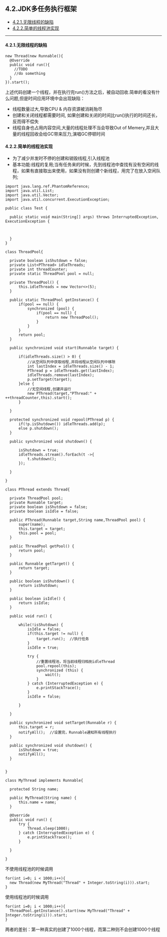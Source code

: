 ## 4.2.JDK多任务执行框架
* [4.2.1.无限线程的缺陷](#421无限线程的缺陷)
* [4.2.2.简单的线程池实现](#422简单线程池实现)
----------
#### 4.2.1.无限线程的缺陷
```
new Thread(new Runnable(){
  @Override
  public void run(){
    //TODO 
    //do something
  }
}).start();
```
上述代码创建一个线程，并在执行完run()方法之后，被自动回收.简单的看没有什么问题,但是时间应用环境中会出现缺陷：
  * 线程数量过大,导致CPU & 内存资源被消耗殆尽
  * 创建和关闭线程都需要时间, 如果创建和关闭的时间比run()执行的时间还长，反而得不偿失
  * 线程自身也占用内容空间,大量的线程处理不当会导致Out of Memery,并且大量的线程回收会给GC带来压力,演唱GC停顿时间
  #### 4.2.2.简单的线程池实现
  * 为了减少并发时不停的创建和销毁线程,引入线程池
  * 基本功能:线程的复用;当有任务来的时候，先到线程池中查找有没有空闲的线程，如果有直接取出来使用，如果没有则创建个新线程，用完了在放入空闲队列;
  ```
  import java.lang.ref.PhantomReference;
import java.util.List;
import java.util.Vector;
import java.util.concurrent.ExecutionException;

public class Test {

	public static void main(String[] args) throws InterruptedException, ExecutionException {
		
		
		
	}
}

class ThreadPool{
	
	private boolean isShutdown = false;
	private List<PThread> idleThreads;
	private int threadCounter;
	private static ThreadPool pool = null;
	
	private ThreadPool() {
		this.idleThreads = new Vector<>(5);
	}
	
	public static ThreadPool getInstance() {
		if(pool == null) {
			synchronized (pool) {
				if(pool == null) {
					return new ThreadPool();
				}
			}
		}
		return pool;
	}
	
	public synchronized void start(Runnable target) {
		
		if(idleThreads.size() > 0) {
			//从空闲队列中获取线程,并将线程从空闲队列中移除
			int lastIndex = idleThreads.size() - 1;
			PThread p = idleThreads.get(lastIndex);
			idleThreads.remove(lastIndex);
			p.setTarget(target);
		}else {
			//无空闲线程,创建并运行
			new PThread(target,"PThread:" + ++threadCounter,this).start();
		}
		
	}
	
	protected synchronized void repool(PThread p) {
		if(!p.isShutdown()) idleThreads.add(p);
		else p.shutdown();
	}
	
	public synchronized void shutdown() {
		
		isShutdown = true;
		idleThreads.stream().forEach(t ->{
			t.shutdown();
		});
		
	}
	
}

class PThread extends Thread{

	private ThreadPool pool;
	private Runnable target;
	private boolean isShutdown = false;
	private boolean isIdle = false;
	
	public PThread(Runnable target,String name,ThreadPool pool) {
		super(name);
		this.target = target;
		this.pool = pool;
	}

	public ThreadPool getPool() {
		return pool;
	}

	public Runnable getTarget() {
		return target;
	}

	public boolean isShutdown() {
		return isShutdown;
	}

	public boolean isIdle() {
		return isIdle;
	}
	
	public void run() {
		
		while(!isShutdown) {
			isIdle = false;
			if(this.target != null) {
				target.run();  //执行任务
			}
			isIdle = true;
			
			try {
				//重置线程池，将当前线程归档到idleThread
				pool.repool(this);
				synchronized (this) {
					wait();
				}
			} catch (InterruptedException e) {
				e.printStackTrace();
			}
			isIdle = false;
			
		}
		
	}
	
	public synchronized void setTarget(Runnable r) {
		this.target = r;
		notifyAll();  //设置完，Runnable通知所有线程执行
	}
	
	public synchronized void shutdown() {
		isShutdown = true;
		notifyAll();
	}
	
	
}

class MyThread implements Runnable{

	protected String name;
	
	public MyThread(String name) {
		this.name = name;
	}
	
	@Override
	public void run() {
		try {
			Thread.sleep(1000);
		} catch (InterruptedException e) {
			e.printStackTrace();
		}
		
	}
	
}
  ```
  不使用线程池的时候调用
  ```
  for(int i=0; i < 1000;i++){
    new Thread(new MyThread("Thread" + Integer.toString(i))).start;
  }
  ```
  使用线程池的时候调用
  ```
  for(int i=0; i < 1000;i++){
    ThreadPool.getInstance().start(new MyThread("Thread" + Integer.toString(i))).start;
  }
  ```
  两者的差别：第一种真实的创建了1000个线程，而第二种则不会创建1000个线程
